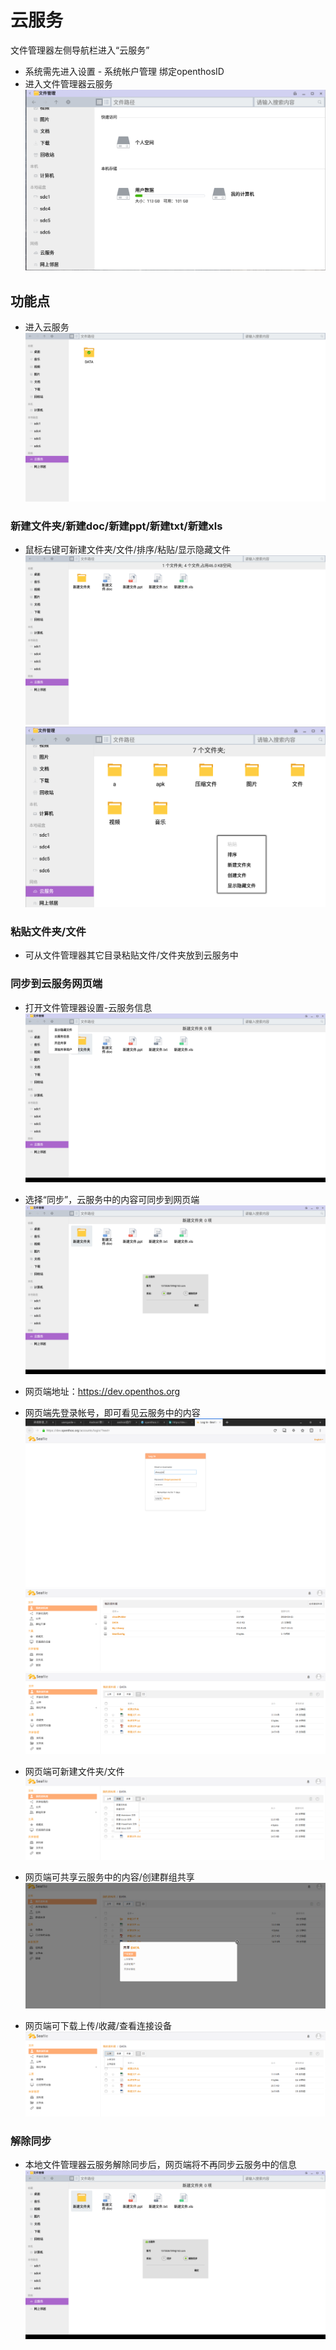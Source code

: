 # 云服务
文件管理器左侧导航栏进入“云服务”
 - 系统需先进入设置 - 系统帐户管理 绑定openthosID
 - 进入文件管理器云服务
![](../pic/soft/filemanager/seafile_in_filemanager.png)


## 功能点
 - 进入云服务
![](../pic/soft/seafile_filemanager_data.png)

### 新建文件夹/新建doc/新建ppt/新建txt/新建xls
 - 鼠标右键可新建文件夹/文件/排序/粘贴/显示隐藏文件
![](../pic/soft/seafile_filemanager_file.png)
![](../pic/soft/seafile_filemanager.png)

### 粘贴文件夹/文件
 - 可从文件管理器其它目录粘贴文件/文件夹放到云服务中

### 同步到云服务网页端
 - 打开文件管理器设置-云服务信息
![](../pic/soft/seafile_filemanager_setting.png)

 - 选择“同步”，云服务中的内容可同步到网页端
![](../pic/soft/seafile_tongbu.png)

 - 网页端地址：https://dev.openthos.org
 - 网页端先登录帐号，即可看见云服务中的内容
![](../pic/soft/seafile_web_login.png)
![](../pic/soft/seafile_web.png)
![](../pic/soft/seafile_web_data.png)

 - 网页端可新建文件夹/文件
![](../pic/soft/seafile_web_new.png)

 - 网页端可共享云服务中的内容/创建群组共享
![](../pic/soft/seafile_web_share.png)

 - 网页端可下载上传/收藏/查看连接设备
![](../pic/soft/seafile_web_upload.png)

### 解除同步
 - 本地文件管理器云服务解除同步后，网页端将不再同步云服务中的信息
 ![](../pic/soft/seafile_jiechutongbu.png)
